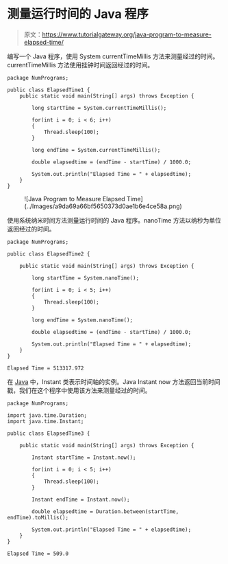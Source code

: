 # 测量运行时间的 Java 程序

> 原文：<https://www.tutorialgateway.org/java-program-to-measure-elapsed-time/>

编写一个 Java 程序，使用 System currentTimeMillis 方法来测量经过的时间。currentTimeMillis 方法使用挂钟时间返回经过的时间。

```
package NumPrograms;

public class ElapsedTime1 {
	public static void main(String[] args) throws Exception {

		long startTime = System.currentTimeMillis();

		for(int i = 0; i < 6; i++)
		{
			Thread.sleep(100);
		}

		long endTime = System.currentTimeMillis();

		double elapsedtime = (endTime - startTime) / 1000.0;

		System.out.println("Elapsed Time = " + elapsedtime);
	}
}
```

<figure class="wp-block-image size-large">![Java Program to Measure Elapsed Time](../Images/a9da69a66bf5650373d0ae1b6e4ce58a.png)</figure>

使用系统纳米时间方法测量运行时间的 Java 程序。nanoTime 方法以纳秒为单位返回经过的时间。

```
package NumPrograms;

public class ElapsedTime2 {

	public static void main(String[] args) throws Exception {

		long startTime = System.nanoTime();

		for(int i = 0; i < 5; i++)
		{
			Thread.sleep(100);
		}

		long endTime = System.nanoTime();

		double elapsedtime = (endTime - startTime) / 1000.0;

		System.out.println("Elapsed Time = " + elapsedtime);
	}
}
```

```
Elapsed Time = 513317.972
```

在 [Java](https://www.tutorialgateway.org/learn-java-programs/) 中，Instant 类表示时间轴的实例。Java Instant now 方法返回当前时间戳，我们在这个程序中使用该方法来测量经过的时间。

```
package NumPrograms;

import java.time.Duration;
import java.time.Instant;

public class ElapsedTime3 {

	public static void main(String[] args) throws Exception {

		Instant startTime = Instant.now();

		for(int i = 0; i < 5; i++)
		{
			Thread.sleep(100);
		}

		Instant endTime = Instant.now();

		double elapsedtime = Duration.between(startTime, endTime).toMillis();

		System.out.println("Elapsed Time = " + elapsedtime);
	}
}
```

```
Elapsed Time = 509.0
```